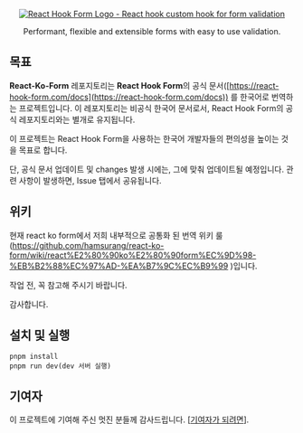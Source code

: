 <div align="center">
    <p align="center">
        <a href="https://react-hook-form.com" title="React Hook Form - Simple React forms validation">
            <img src="https://raw.githubusercontent.com/bluebill1049/react-hook-form/master/docs/logo.png" alt="React Hook Form Logo - React hook custom hook for form validation"  />
        </a>
    </p>
</div>

<p align="center">Performant, flexible and extensible forms with easy to use validation.</p>

## 목표

**React-Ko-Form** 레포지토리는 **React Hook Form**의 공식 문서([https://react-hook-form.com/docs](https://react-hook-form.com/docs)) 를 한국어로 번역하는 프로젝트입니다. 이 레포지토리는 비공식 한국어 문서로서, React Hook Form의 공식 레포지토리와는 별개로 유지됩니다.

이 프로젝트는 React Hook Form을 사용하는 한국어 개발자들의 편의성을 높이는 것을 목표로 합니다.

단, 공식 문서 업데이트 및 changes 발생 시에는, 그에 맞춰 업데이트될 예정입니다. 관련 사항이 발생하면, Issue 탭에서 공유됩니다.

## 위키

현재 react ko form에서 저희 내부적으로 공통화 된 번역 위키 룰(https://github.com/hamsurang/react-ko-form/wiki/react%E2%80%90ko%E2%80%90form%EC%9D%98-%EB%B2%88%EC%97%AD-%EA%B7%9C%EC%B9%99
)입니다. 

작업 전, 꼭 참고해 주시기 바랍니다. 

감사합니다. 


## 설치 및 실행

    pnpm install 
    pnpm run dev(dev 서버 실행)


## 기여자

이 프로젝트에 기여해 주신 멋진 분들께 감사드립니다. [[기여자가 되려면](https://github.com/hamsurang/react-ko-form/blob/master-ko/.github/CONTRIBUTING.md)].
